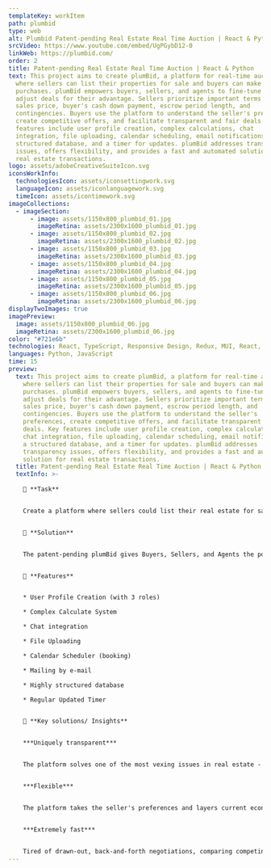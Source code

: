 ```yaml
---
templateKey: workItem
path: plumbid
type: web
alt: Plumbid Patent-pending Real Estate Real Time Auction | React & Python
srcVideo: https://www.youtube.com/embed/UgPGybD12-0
linkWeb: https://plumbid.com/
order: 2
title: Patent-pending Real Estate Real Time Auction | React & Python
text: This project aims to create plumBid, a platform for real-time auctions
  where sellers can list their properties for sale and buyers can make
  purchases. plumBid empowers buyers, sellers, and agents to fine-tune and
  adjust deals for their advantage. Sellers prioritize important terms like
  sales price, buyer's cash down payment, escrow period length, and
  contingencies. Buyers use the platform to understand the seller's preferences,
  create competitive offers, and facilitate transparent and fair deals. Key
  features include user profile creation, complex calculations, chat
  integration, file uploading, calendar scheduling, email notifications, a
  structured database, and a timer for updates. plumBid addresses transparency
  issues, offers flexibility, and provides a fast and automated solution for
  real estate transactions.
logo: assets/adobeCreativeSuiteIcon.svg
iconsWorkInfo:
  technologiesIcon: assets/iconsettingwork.svg
  languageIcon: assets/iconlanguagework.svg
  timeIcon: assets/icontimework.svg
imageCollections:
  - imageSection:
      - image: assets/1150x800_plumbid_01.jpg
        imageRetina: assets/2300x1600_plumbid_01.jpg
      - image: assets/1150x800_plumbid_02.jpg
        imageRetina: assets/2300x1600_plumbid_02.jpg
      - image: assets/1150x800_plumbid_03.jpg
        imageRetina: assets/2300x1600_plumbid_03.jpg
      - image: assets/1150x800_plumbid_04.jpg
        imageRetina: assets/2300x1600_plumbid_04.jpg
      - image: assets/1150x800_plumbid_05.jpg
        imageRetina: assets/2300x1600_plumbid_05.jpg
      - image: assets/1150x800_plumbid_06.jpg
        imageRetina: assets/2300x1600_plumbid_06.jpg
displayTwoImages: true
imagePreview:
  image: assets/1150x800_plumbid_06.jpg
  imageRetina: assets/2300x1600_plumbid_06.jpg
color: "#721e6b"
technologies: React, TypeScript, Responsive Design, Redux, MUI, React, Sass, GraphQL
languages: Python, JavaScript
time: 15
preview:
  text: This project aims to create plumBid, a platform for real-time auctions
    where sellers can list their properties for sale and buyers can make
    purchases. plumBid empowers buyers, sellers, and agents to fine-tune and
    adjust deals for their advantage. Sellers prioritize important terms like
    sales price, buyer's cash down payment, escrow period length, and
    contingencies. Buyers use the platform to understand the seller's
    preferences, create competitive offers, and facilitate transparent and fair
    deals. Key features include user profile creation, complex calculations,
    chat integration, file uploading, calendar scheduling, email notifications,
    a structured database, and a timer for updates. plumBid addresses
    transparency issues, offers flexibility, and provides a fast and automated
    solution for real estate transactions.
  title: Patent-pending Real Estate Real Time Auction | React & Python
  textInfo: >-
    
    📌 **Task** 


    Create a platform where sellers could list their real estate for sale, and buyers could purchase real estate in a real-time auction format. 


    📌 **Solution** 


    The patent-pending plumBid gives Buyers, Sellers, and Agents the power to fine-tune and adjust the deal, so everyone has the advantage. The seller first uses plumBid to prioritize the terms that are most important to them, including Final sales price, Cash down from the buyer, Length of the escrow period, and Inspection, loan, and appraisal contingencies. Then the Buyer uses the platform to know exactly what the seller actually wants, create the most competitive offer, and make a completely transparent and fair deal faster than ever. 


    📌 **Features** 


    * User Profile Creation (with 3 roles) 

    * Complex Calculate System 

    * Chat integration 

    * File Uploading 

    * Calendar Scheduler (booking) 

    * Mailing by e-mail 

    * Highly structured database 

    * Regular Updated Timer  


    📌 **Key solutions/ Insights** 


    ***Uniquely transparent*** 


    The platform solves one of the most vexing issues in real estate - the lack of perceived or actual transparency and fairness during a transaction. Utilizing it to negotiate the final price and terms is proven to be better for the seller, buyer, and real estate agent. No guessing how many other buyers are interested or how much you need to pay to secure a property. No preferential treatment—with all parties in control of their process and outcome. 


    ***Flexible*** 


    The platform takes the seller's preferences and layers current economic conditions to determine the bid incentives — which clearly lets all buyers know what’s important and how to craft the best and most compelling offer. 


    ***Extremely fast*** 


    Tired of drawn-out, back-and-forth negotiations, comparing competing offers, and days of generating countless counter-offers? PlumBid does it automatically online through a powerful, proprietary patent-pending software technology bidding platform.
---
```

